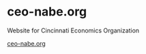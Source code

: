 # ceo-nabe.org
Website for Cincinnati Economics Organization

[ceo-nabe.org](https://ceo-nabe.org)

